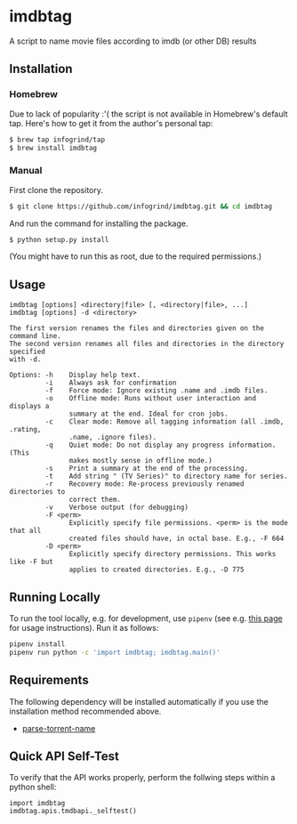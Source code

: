 # imdbtag

A script to name movie files according to imdb (or other DB) results

## Installation

### Homebrew

Due to lack of popularity :'( the script is not available in Homebrew's default
tap. Here's how to get it from the author's personal tap:

```sh
$ brew tap infogrind/tap
$ brew install imdbtag
```

### Manual

First clone the repository.

```sh
$ git clone https://github.com/infogrind/imdbtag.git && cd imdbtag
```

And run the command for installing the package.

```sh
$ python setup.py install
```

(You might have to run this as root, due to the required permissions.)

## Usage

    imdbtag [options] <directory|file> [, <directory|file>, ...]
    imdbtag [options] -d <directory>
    
    The first version renames the files and directories given on the command line.
    The second version renames all files and directories in the directory specified
    with -d. 
    
    Options: -h    Display help text.
             -i    Always ask for confirmation
             -f    Force mode: Ignore existing .name and .imdb files.
             -o    Offline mode: Runs without user interaction and displays a
                   summary at the end. Ideal for cron jobs.
             -c    Clear mode: Remove all tagging information (all .imdb, .rating,
                   .name, .ignore files).
             -q    Quiet mode: Do not display any progress information. (This
                   makes mostly sense in offline mode.)
             -s    Print a summary at the end of the processing.
             -t    Add string " (TV Series)" to directory name for series.
             -r    Recovery mode: Re-process previously renamed directories to
                   correct them.
             -v    Verbose output (for debugging)
             -F <perm>
                   Explicitly specify file permissions. <perm> is the mode that all
                   created files should have, in octal base. E.g., -F 664
             -D <perm>
                   Explicitly specify directory permissions. This works like -F but
                   applies to created directories. E.g., -D 775

## Running Locally

To run the tool locally, e.g. for development, use `pipenv` (see e.g. [this
page](https://docs.python-guide.org/dev/virtualenvs/) for usage instructions).
Run it as follows:

```sh
pipenv install
pipenv run python -c 'import imdbtag; imdbtag.main()'
```

## Requirements

The following dependency will be installed automatically if you use the
installation method recommended above.

- [parse-torrent-name](https://github.com/divijbindlish/parse-torrent-name)

## Quick API Self-Test

To verify that the API works properly, perform the follwing steps within a
python shell:

    import imdbtag
    imdbtag.apis.tmdbapi._selftest()
